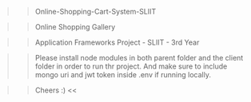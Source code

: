  >> Online-Shopping-Cart-System-SLIIT

>> Online Shopping Gallery

>> Application Frameworks Project - SLIIT - 3rd Year

>> Please install node modules in both parent folder and the client folder in order to run thr project.
>> And make sure to include mongo uri and jwt token inside .env if running locally.

>> Cheers :) <<
